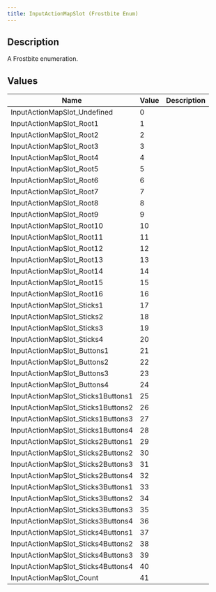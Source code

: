 ```yaml
---
title: InputActionMapSlot (Frostbite Enum)
---
```

## Description

A Frostbite enumeration.

## Values

| Name                                | Value | Description |
| ----------------------------------- | ----- | ----------- |
| InputActionMapSlot\_Undefined       | 0     |             |
| InputActionMapSlot\_Root1           | 1     |             |
| InputActionMapSlot\_Root2           | 2     |             |
| InputActionMapSlot\_Root3           | 3     |             |
| InputActionMapSlot\_Root4           | 4     |             |
| InputActionMapSlot\_Root5           | 5     |             |
| InputActionMapSlot\_Root6           | 6     |             |
| InputActionMapSlot\_Root7           | 7     |             |
| InputActionMapSlot\_Root8           | 8     |             |
| InputActionMapSlot\_Root9           | 9     |             |
| InputActionMapSlot\_Root10          | 10    |             |
| InputActionMapSlot\_Root11          | 11    |             |
| InputActionMapSlot\_Root12          | 12    |             |
| InputActionMapSlot\_Root13          | 13    |             |
| InputActionMapSlot\_Root14          | 14    |             |
| InputActionMapSlot\_Root15          | 15    |             |
| InputActionMapSlot\_Root16          | 16    |             |
| InputActionMapSlot\_Sticks1         | 17    |             |
| InputActionMapSlot\_Sticks2         | 18    |             |
| InputActionMapSlot\_Sticks3         | 19    |             |
| InputActionMapSlot\_Sticks4         | 20    |             |
| InputActionMapSlot\_Buttons1        | 21    |             |
| InputActionMapSlot\_Buttons2        | 22    |             |
| InputActionMapSlot\_Buttons3        | 23    |             |
| InputActionMapSlot\_Buttons4        | 24    |             |
| InputActionMapSlot\_Sticks1Buttons1 | 25    |             |
| InputActionMapSlot\_Sticks1Buttons2 | 26    |             |
| InputActionMapSlot\_Sticks1Buttons3 | 27    |             |
| InputActionMapSlot\_Sticks1Buttons4 | 28    |             |
| InputActionMapSlot\_Sticks2Buttons1 | 29    |             |
| InputActionMapSlot\_Sticks2Buttons2 | 30    |             |
| InputActionMapSlot\_Sticks2Buttons3 | 31    |             |
| InputActionMapSlot\_Sticks2Buttons4 | 32    |             |
| InputActionMapSlot\_Sticks3Buttons1 | 33    |             |
| InputActionMapSlot\_Sticks3Buttons2 | 34    |             |
| InputActionMapSlot\_Sticks3Buttons3 | 35    |             |
| InputActionMapSlot\_Sticks3Buttons4 | 36    |             |
| InputActionMapSlot\_Sticks4Buttons1 | 37    |             |
| InputActionMapSlot\_Sticks4Buttons2 | 38    |             |
| InputActionMapSlot\_Sticks4Buttons3 | 39    |             |
| InputActionMapSlot\_Sticks4Buttons4 | 40    |             |
| InputActionMapSlot\_Count           | 41    |             |
